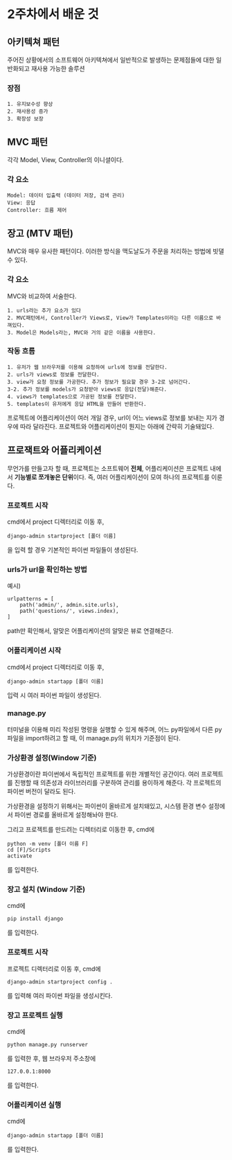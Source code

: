 # 2주차에서 배운 것
## 아키텍쳐 패턴
주어진 상황에서의 소프트웨어 아키텍쳐에서 일반적으로 발생하는 문제점들에 대한 일반화되고 재사용 가능한 솔루션

### 장점
    
    1. 유지보수성 향상
    2. 재사용성 증가
    3. 확장성 보장

## MVC 패턴
각각 Model, View, Controller의 이니셜이다.

### 각 요소

    Model: 데이터 입출력 (데이터 저장, 검색 관리)
    View: 응답
    Controller: 흐름 제어

## 장고 (MTV 패턴)
MVC와 매우 유사한 패턴이다. 이러한 방식을 맥도날도가 주문을 처리하는 방법에 빗댈 수 있다.

### 각 요소
MVC와 비교하여 서술한다.

    1. urls라는 추가 요소가 있다
    2. MVC패턴에서, Controller가 Views로, View가 Templates이라는 다른 이름으로 바껴있다.
    3. Model은 Models라는, MVC와 거의 같은 이름을 사용한다.

### 작동 흐름

    1. 유저가 웹 브라우저를 이용해 요청하여 urls에 정보를 전달한다.
    2. urls가 views로 정보를 전달한다.
    3. view가 요청 정보를 가공한다. 추가 정보가 필요할 경우 3-2로 넘어간다.
    3-2. 추가 정보를 models가 요청받아 views로 응답(전달)해준다.
    4. views가 templates으로 가공된 정보를 전달한다.
    5. templates이 유저에게 응답 HTML을 만들어 반환한다.

프로젝트에 어플리케이션이 여러 개일 경우, url이 어느 views로 정보를 보내는 지가 경우에 따라 달라진다. 프로젝트와 어플리케이션이 뭔지는 아래에 간략히 기술돼있다.

## 프로잭트와 어플리케이션
무언가를 만들고자 할 때, 프로젝트는 소프트웨어 **전체**, 어플리케이션은 프로젝트 내에서 **기능별로 쪼개놓은 단위**이다. 즉, 여러 어플리케이션이 모여 하나의 프로젝트를 이룬다.

### 프로젝트 시작
cmd에서 project 디렉터리로 이동 후, 

    django-admin startproject [폴더 이름]

을 입력 할 경우 기본적인 파이썬 파일들이 생성된다.

### urls가 url을 확인하는 방법
예시)

    urlpatterns = [
        path('admin/', admin.site.urls),
        path('questions/', views.index),
    ]

path만 확인해서, 알맞은 어플리케이션의 알맞은 뷰로 연결해준다.

### 어플리케이션 시작
cmd에서 project 디렉터리로 이동 후,

    django-admin startapp [폴더 이름]
입력 시 여러 파이썬 파일이 생성된다.

### manage.py
터미널을 이용해 미리 작성된 명령을 실행할 수 있게 해주며, 어느 py파일에서 다른 py파일을 import하려고 할 때, 이 manage.py의 위치가 기준점이 된다.

### 가상환경 설정(Window 기준)
가상환경이란 파이썬에서 독립적인 프로젝트를 위한 개별적인 공간이다. 여러 프로젝트를 진행할 때 의존성과 라이브러리를 구분하여 관리를 용이하게 해준다. 각 프로젝트의 파이썬 버전이 달라도 된다.

가상환경을 설정하기 위해서는 파이썬이 올바르게 설치돼있고, 시스템 환경 변수 설정에서 파이썬 경로를 올바르게 설정해놔야 한다.

그리고 프로젝트를 만드려는 디렉터리로 이동한 후, cmd에

    python -m venv [폴더 이름 F]
    cd [F]/Scripts
    activate

를 입력한다.

### 장고 설치 (Window 기준)
cmd에

    pip install django
를 입력한다.

### 프로젝트 시작
프로젝트 디렉터리로 이동 후, cmd에

    django-admin startproject config .
를 입력해 여러 파이썬 파일을 생성시킨다.

### 장고 프로젝트 실행
cmd에

    python manage.py runserver
를 입력한 후, 웹 브라우저 주소창에 

    127.0.0.1:8000 
를 입력한다.

### 어플리케이션 실행

cmd에

    django-admin startapp [폴더 이름]
를 입력한다.